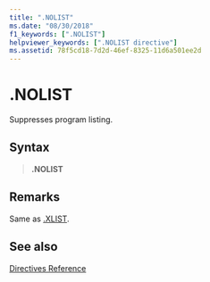 ```yaml
---
title: ".NOLIST"
ms.date: "08/30/2018"
f1_keywords: [".NOLIST"]
helpviewer_keywords: [".NOLIST directive"]
ms.assetid: 78f5cd18-7d2d-46ef-8325-11d6a501ee2d
---
```

# .NOLIST

Suppresses program listing.

## Syntax

> **.NOLIST**

## Remarks

Same as [.XLIST](../../assembler/masm/dot-xlist.md).

## See also

[Directives Reference](../../assembler/masm/directives-reference.md)<br/>